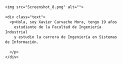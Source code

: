                                    

<html lang="en">
<head>
  <meta charset="UTF-8">
  <meta http-equiv="X-UA-Compatible" content="IE=edge">
  <meta name="viewport" content="width=device-width, initial-scale=1.0">
  <link rel="stylesheet" href="https://stackpath.bootstrapcdn.com/font-awesome/4.7.0/css/font-awesome.min.css">
  <link rel="stylesheet" href="perfil.css">
  <title>Botón animado para Redes Sociales</title>
  <style>
    .content {
      display: flex;
      flex-direction: column;
      align-items: center;
      margin: 20px;
    }

    .buttons {
      display: flex;
      gap: 10px;
      margin-top: 20px;
    }

    .fa {
      font-size: 24px;
      text-decoration: none;
      color: #333;
      transition: color 0.3s;
    }

    .fa:hover {
      color: #0073e6;
    }

    .text {
      text-align: center;
      margin: 20px;
    }
    * {
    margin: 0;
    padding: 0;
    box-sizing: border-box;
  }
  
  body {
    background-image: radial-gradient(circle at 10.2% 22.1%, rgba(11, 218, 81, 1) 0%, rgba(0, 191, 255, 1) 90%);
    min-height: 100vh;
    display: flex;
    flex-direction: column;
    justify-content: center;
    align-items: center;
    padding: 20px;
  }
  
  .buttons {
    min-width: 700px;
  display: flex;
  justify-content: space-around;
}
  
  .buttons a {
    text-decoration: none;
    font-size: 28px;
    width: 60px;
    height: 60px;
    line-height: 60px;
    text-align: center;
    background: #314652;
    color: #f1f1f1;
    border-radius: 50%;
    box-shadow: 2px 2px 5px rgba(0, 0, 0, 0.5);
    transition: all 0.4s ease-in-out;
  }
  
  img {
    max-width: 100%;
    height: auto;
    margin-right: 20px;
  }
  
  .content {
    display: flex;
    flex-direction: column;
    justify-content: center; 
    align-items: center;
    margin-left: 20px;
  }
  
  .text {
    font-size: 18px;
    line-height: 1.5;
    text-align: center; /* Alinea el texto al centro */
    margin-top: 20px; /* Agrega margen superior para separar el texto de los íconos */
  }
  </style>
</head>
<body>
  <div class="content">
    <div class="buttons">
      <a href="https://www.facebook.com/xavier.carvachemora" class="fa fa-facebook" target="_blank"></a>
      <a href="https://twitter.com/XavierCarvache1" class="fa fa-twitter"  target="_blank"></a>
      <a href="https://www.youtube.com/channel/UCv4MRIL9Wdvd9TLgnKC3dsQ" class="fa fa-youtube"  target="_blank"></a>
      <a href="https://www.twitch.tv/xavier47635" class="fa fa-twitch"  target="_blank"  target="_blank"></a>
      <a href="https://www.linkedin.com/in/xavier-carvache-44b429241/" class="fa fa-linkedin"  target="_blank"></a>
    </div>

    <img src="Screenshot_8.png" alt="">
    
    <div class="text">
      <p>Hola, soy Xavier Carvache Mora, tengo 19 años 
        estudiante de la Facultad de Ingeniería Industrial 
        y estudio la carrera de Ingeniería en Sistemas de Información.

      </p>
    </div>
  </div>
</body>
</html>

